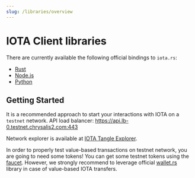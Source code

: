 ```yaml
---
slug: /libraries/overview
---
```

# IOTA Client libraries

There are currently available the following official bindings to `iota.rs`:

- [Rust](rust/README.md) 
- [Node.js](nodejs/README.md) 
- [Python](python/README.md) 

## Getting Started
It is a recommended approach to start your interactions with IOTA on a `testnet` network. API load balancer: https://api.lb-0.testnet.chrysalis2.com:443

Network explorer is available at [IOTA Tangle Explorer](https://explorer.iota.org/testnet).

In order to properly test value-based transactions on testnet network, you are going to need some tokens! You can get some testnet tokens using the [faucet](https://faucet.testnet.chrysalis2.com/). However, we strongly recommend to leverage official [wallet.rs](https://wallet-lib.docs.iota.org/) library in case of value-based IOTA transfers.